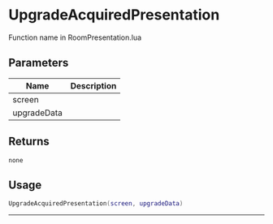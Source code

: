 # UpgradeAcquiredPresentation

Function name in RoomPresentation.lua

## Parameters

| Name        | Description |
| ----------- | ----------- |
| screen      |             |
| upgradeData |             |

## Returns

`none`

## Usage

```lua
UpgradeAcquiredPresentation(screen, upgradeData)
```

---
